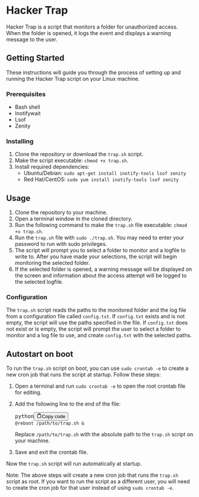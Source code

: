 <h1>Hacker Trap</h1>

<p>Hacker Trap is a script that monitors a folder for unauthorized access. When the folder is opened, it logs the event and displays a warning message to the user.</p>

<h2>Getting Started</h2>

<p>These instructions will guide you through the process of setting up and running the Hacker Trap script on your Linux machine.</p>

<h3>Prerequisites</h3>

<ul>
  <li>Bash shell</li>
  <li>Inotifywait</li>
  <li>Lsof</li>
  <li>Zenity</li>
</ul>

<h3>Installing</h3>
<ol>
  <li>Clone the repository or download the <code>trap.sh</code> script.</li>
  <li>Make the script executable: <code>chmod +x trap.sh</code>.</li>
  <li>Install required dependencies:
    <ul>
    <li>Ubuntu/Debian: <code>sudo apt-get install inotify-tools lsof zenity</code></li>
    <li>Red Hat/CentOS: <code>sudo yum install inotify-tools lsof zenity</code></li>
    </ul>
  </li>
  
 </ol>
 
 <h2>Usage</h2><ol><li>Clone the repository to your machine.</li><li>Open a terminal window in the cloned directory.</li><li>Run the following command to make the <code>trap.sh</code> file executable: <code>chmod +x trap.sh</code>.</li><li>Run the <code>trap.sh</code> file with <code>sudo ./trap.sh</code>. You may need to enter your password to run with sudo privileges.</li><li>The script will prompt you to select a folder to monitor and a logfile to write to. After you have made your selections, the script will begin monitoring the selected folder.</li><li>If the selected folder is opened, a warning message will be displayed on the screen and information about the access attempt will be logged to the selected logfile.</li></ol>
 
 <h3>Configuration</h3>
 
 <p>The <code>trap.sh</code> script reads the paths to the monitored folder and the log file from a configuration file called <code>config.txt</code>. If <code>config.txt</code> exists and is not empty, the script will use the paths specified in the file. If <code>config.txt</code> does not exist or is empty, the script will prompt the user to select a folder to monitor and a log file to use, and create <code>config.txt</code> with the selected paths.</p>
 
 <h2>Autostart on boot</h2>
 
 <p>To run the <code>trap.sh</code> script on boot, you can use <code>sudo crontab -e</code> to create a new cron job that runs the script at startup. Follow these steps:</p><ol><li><p>Open a terminal and run <code>sudo crontab -e</code> to open the root crontab file for editing.</p></li><li><p>Add the following line to the end of the file:</p><pre><div class="bg-black mb-4 rounded-md"><div class="flex items-center relative text-gray-200 bg-gray-800 px-4 py-2 text-xs font-sans"><span class="">python</span><button class="flex ml-auto gap-2"><svg stroke="currentColor" fill="none" stroke-width="2" viewBox="0 0 24 24" stroke-linecap="round" stroke-linejoin="round" class="h-4 w-4" height="1em" width="1em" xmlns="http://www.w3.org/2000/svg"><path d="M16 4h2a2 2 0 0 1 2 2v14a2 2 0 0 1-2 2H6a2 2 0 0 1-2-2V6a2 2 0 0 1 2-2h2"></path><rect x="8" y="2" width="8" height="4" rx="1" ry="1"></rect></svg>Copy code</button></div><div class="p-4 overflow-y-auto"><code class="!whitespace-pre hljs language-python"><span class="hljs-meta">@reboot /path/to/trap.sh &amp;</span>
</code></div></div></pre><p>Replace <code>/path/to/trap.sh</code> with the absolute path to the <code>trap.sh</code> script on your machine.</p></li><li><p>Save and exit the crontab file.</p></li></ol><p>Now the <code>trap.sh</code> script will run automatically at startup.</p><p>Note: The above steps will create a new cron job that runs the <code>trap.sh</code> script as root. If you want to run the script as a different user, you will need to create the cron job for that user instead of using <code>sudo crontab -e</code>.</p>
